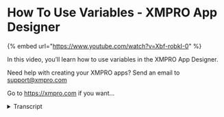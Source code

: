 # How To Use Variables - XMPRO App Designer
{% embed url="https://www.youtube.com/watch?v=Xbf-robkI-0" %}



In this video, you’ll learn how to use variables in the XMPRO App Designer.

Need help with creating your XMPRO apps? Send an email to support@xmpro.com

Go to https://xmpro.com if you want...
<details>
<summary>Transcript</summary>In this video, you’ll learn how to use variables in the XMPRO App Designer.

Need help with creating your XMPRO apps? Send an email to support@xmpro.com

Go to https://xmpro.com if you want...
welcome to another training video from

example today we're looking at app

designer variables

so let's get started in app designer

variable can be used for capturing the

user input

or you can use variable to calculate or

transform the data using the inspection

over here i already create a simple app

that contains two pages

the landing page to capture the new

customer details in the other page to

display

all the new customer to now

we're going to type the first name and

last name

and hit the submit button then we'll

navigate to the customer list

as you can see there's no new customer

being inserted because

there's no variable being set up yet

now we're going to add invert and see

how we can achieve that

to add a variable you can go to the page

data tab

of the page and click the pass button

right here

now give namely a new variable

and we can choose the data type we keep

it in a string

and you can see there's two modes of

variable

one is failure once an expression and

witness we direction before

the expression is useful to calculate or

transform the data

so we keep it as value

another one for last name

now we're going to bind those variables

to the values of the textbox

and now we're going to add a new action

to

ancestors new information to database

let me choose insert in here and add a

new

override frame values

again you choose the variable from here

and now we're going to show you the

changes in action

so let's type the

and name the submit button

now we see the new customer drone there

is being inserted into the database

now i'm going to show you

um the expression of variables

in this app we have two text box

and one text block to show the result

so in here just add two numbers in here

so type five and four

you see we show line so now we're going

to show you how we configure that

in the page data you see there's three

variables

the first two is value and the result is

expression

you see we have adding two variable

together variable one plus variable two

and this is variable in after design

thank you for watching
</details>